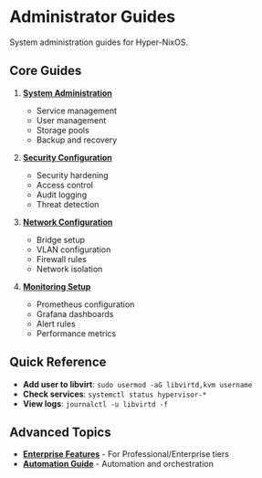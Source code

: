 # Administrator Guides

System administration guides for Hyper-NixOS.

## Core Guides

1. **[System Administration](system-administration.md)**
   - Service management
   - User management
   - Storage pools
   - Backup and recovery

2. **[Security Configuration](security-configuration.md)**
   - Security hardening
   - Access control
   - Audit logging
   - Threat detection

3. **[Network Configuration](network-configuration.md)**
   - Bridge setup
   - VLAN configuration
   - Firewall rules
   - Network isolation

4. **[Monitoring Setup](monitoring-setup.md)**
   - Prometheus configuration
   - Grafana dashboards
   - Alert rules
   - Performance metrics

## Quick Reference

- **Add user to libvirt**: `sudo usermod -aG libvirtd,kvm username`
- **Check services**: `systemctl status hypervisor-*`
- **View logs**: `journalctl -u libvirtd -f`

## Advanced Topics

- **[Enterprise Features](ENTERPRISE_FEATURES.md)** - For Professional/Enterprise tiers
- **[Automation Guide](AUTOMATION_GUIDE.md)** - Automation and orchestration
